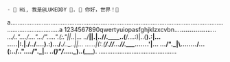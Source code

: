     - 🌱 Hi, 我是@LUKEDDY 💞️. 👀 你好，世界！💞️  
a.........................................................................................................................................................a
1234567890qwertyuiopasfghjklzxcvbn....____.....______...._______...___..___....
.../..".\.../....".\../"....."\.(:."||_..|...
../__||.|..//.____..\(__/\....:)|..(__).:|...
.....|:.|./../....).:).../.___/..\____..||...
...._\..|(:.(____/.//...//.\___......_\.'|...
.../".\_|\\......../...(:../.."\..../".\_|\..
..(_______)\"_____/.....\_______)..(_______).
.............................................
<!---
- 👀 I’m interested in CS.
- 🌱 I’m currently learning ...
- 💞️ I’m looking to collaborate on ...
- 📫 How to reach me ...
--->

<!---
lukeddy/lukeddy is a ✨ special ✨ repository because its `README.md` (this file) appears on your GitHub profile.
You can click the Preview link to take a look at your changes.
--->
